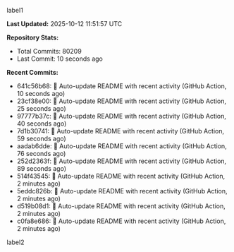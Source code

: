 
label1 
<!-- ACTIVITY_START -->
**Last Updated:** 2025-10-12 11:51:57 UTC

**Repository Stats:**
- Total Commits: 80209
- Last Commit: 10 seconds ago

**Recent Commits:**
- 641c56b68: 🤖 Auto-update README with recent activity (GitHub Action, 10 seconds ago)
- 23cf38e00: 🤖 Auto-update README with recent activity (GitHub Action, 25 seconds ago)
- 97777b37c: 🤖 Auto-update README with recent activity (GitHub Action, 40 seconds ago)
- 7d1b30741: 🤖 Auto-update README with recent activity (GitHub Action, 59 seconds ago)
- aadab6dde: 🤖 Auto-update README with recent activity (GitHub Action, 76 seconds ago)
- 252d2363f: 🤖 Auto-update README with recent activity (GitHub Action, 89 seconds ago)
- 514f43545: 🤖 Auto-update README with recent activity (GitHub Action, 2 minutes ago)
- 5eddc826b: 🤖 Auto-update README with recent activity (GitHub Action, 2 minutes ago)
- d519b08d1: 🤖 Auto-update README with recent activity (GitHub Action, 2 minutes ago)
- c0fa8e686: 🤖 Auto-update README with recent activity (GitHub Action, 2 minutes ago)
<!-- ACTIVITY_END -->

label2
